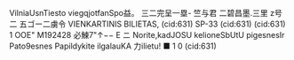 VilniaUsnTiesto viegqjotfanSpo益。 三二完呈一塁- 竺与君 二碧昌墨.三里 z号二 五ゴー二虜令 VIENKARTINIS BILIETAS, (cid:631) SP-33 (cid:631) (cid:631) 1 OOE" M192428 必鰊7"↑−− E ニ Norite,kadJOSU kelioneSbUtU pigesnesIr Pato9esnes Papildykite ilgalauKA 力ilietu! ■ 1 0 (cid:631)